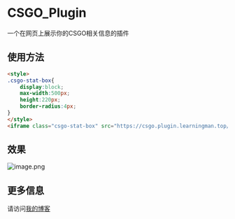 # CSGO_Plugin
一个在网页上展示你的CSGO相关信息的插件
## 使用方法
```html
<style> 
.csgo-stat-box{ 
    display:block; 
    max-width:500px; 
    height:220px; 
    border-radius:4px; 
} 
</style> 
<iframe class="csgo-stat-box" src="https://csgo.plugin.learningman.top/api??steamid={}&rankid={}" frameborder="0"></iframe>
```
## 效果

![image.png](https://i.loli.net/2020/07/16/3usMUzDXmr4HIk2.png)

## 更多信息
请访问[我的博客](https://learningman.top/archives/256)
